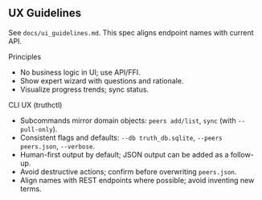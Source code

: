 ## UX Guidelines

See `docs/ui_guidelines.md`. This spec aligns endpoint names with current API.

Principles
- No business logic in UI; use API/FFI.
- Show expert wizard with questions and rationale.
- Visualize progress trends; sync status.

CLI UX (truthctl)
- Subcommands mirror domain objects: `peers add/list`, `sync` (with `--pull-only`).
- Consistent flags and defaults: `--db truth_db.sqlite`, `--peers peers.json`, `--verbose`.
- Human-first output by default; JSON output can be added as a follow-up.
- Avoid destructive actions; confirm before overwriting `peers.json`.
- Align names with REST endpoints where possible; avoid inventing new terms.
